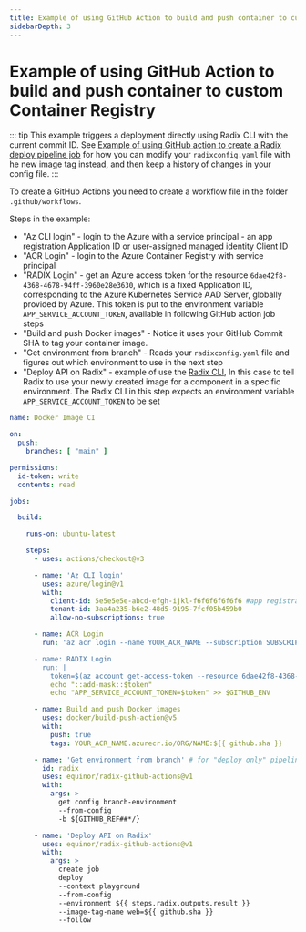 ```yaml
---
title: Example of using GitHub Action to build and push container to custom Container Registry
sidebarDepth: 3
---
```


# Example of using GitHub Action to build and push container to custom Container Registry

::: tip
This example triggers a deployment directly using Radix CLI with the current commit ID. See [Example of using GitHub action to create a Radix deploy pipeline job](./example-github-action-to-create-radix-deploy-pipeline-job) for how you can modify your `radixconfig.yaml` file with he new image tag instead, and then keep a history of changes in your config file.
:::

To create a GitHub Actions you need to create a workflow file in the folder `.github/workflows`.

Steps in the example:


* "Az CLI login" - login to the Azure with a service principal - an app registration Application ID or user-assigned managed identity Client ID
* "ACR Login" - login to the Azure Container Registry with service principal
* "RADIX Login" - get an Azure access token for the resource `6dae42f8-4368-4678-94ff-3960e28e3630`, which is a fixed Application ID, corresponding to the Azure Kubernetes Service AAD Server, globally provided by Azure. This token is put to the environment variable `APP_SERVICE_ACCOUNT_TOKEN`, available in following GitHub action job steps
* "Build and push Docker images" - Notice it uses your GitHub Commit SHA to tag your container image.
* "Get environment from branch" - Reads your `radixconfig.yaml` file and figures out which environment to use in the next step
* "Deploy API on Radix" - example of use the [Radix CLI](https://github.com/equinor/radix-cli), In this case to tell Radix to use your newly created image for a component in a specific environment. The Radix CLI in this step expects an environment variable `APP_SERVICE_ACCOUNT_TOKEN` to be set

```yaml
name: Docker Image CI

on:
  push:
    branches: [ "main" ]

permissions:
  id-token: write
  contents: read

jobs:

  build:

    runs-on: ubuntu-latest

    steps:
      - uses: actions/checkout@v3

      - name: 'Az CLI login'
        uses: azure/login@v1
        with:
          client-id: 5e5e5e5e-abcd-efgh-ijkl-f6f6f6f6f6f6 #app registration Application ID or user-assigned managed identity Client ID
          tenant-id: 3aa4a235-b6e2-48d5-9195-7fcf05b459b0
          allow-no-subscriptions: true

      - name: ACR Login
        run: 'az acr login --name YOUR_ACR_NAME --subscription SUBSCRIPTION_ID

      - name: RADIX Login
        run: |
          token=$(az account get-access-token --resource 6dae42f8-4368-4678-94ff-3960e28e3630 --query=accessToken -otsv | tr -d '[:space:]')
          echo "::add-mask::$token"
          echo "APP_SERVICE_ACCOUNT_TOKEN=$token" >> $GITHUB_ENV

      - name: Build and push Docker images
        uses: docker/build-push-action@v5
        with:
          push: true
          tags: YOUR_ACR_NAME.azurecr.io/ORG/NAME:${{ github.sha }}

      - name: 'Get environment from branch' # for "deploy only" pipeline workflow
        id: radix
        uses: equinor/radix-github-actions@v1
        with:
          args: >
            get config branch-environment
            --from-config 
            -b ${GITHUB_REF##*/}

      - name: 'Deploy API on Radix'
        uses: equinor/radix-github-actions@v1
        with:
          args: >
            create job
            deploy
            --context playground 
            --from-config 
            --environment ${{ steps.radix.outputs.result }}
            --image-tag-name web=${{ github.sha }}
            --follow

```

